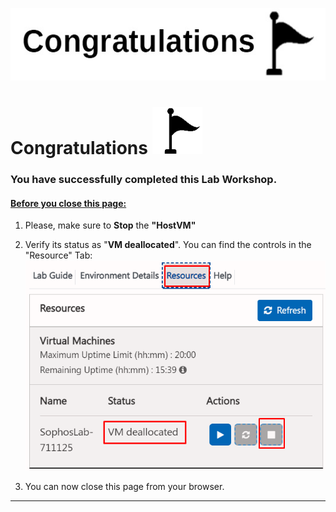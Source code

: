 
![](JPG/milestone%20congratulations.jpg)


# **Congratulations** ![Milestone](JPG/milestone%2080.png) 

### You have successfully completed this Lab Workshop.

#### <u>Before you close this page:</u>  
1. Please, make sure to **Stop** the **"HostVM"** 
2. Verify its status as "**VM deallocated**".
You can find the controls in the "Resource" Tab:
![Deallocation](JPG/Deallocate%20the%20VM.png)

3. You can now close this page from your browser.

***
‌‌ 





